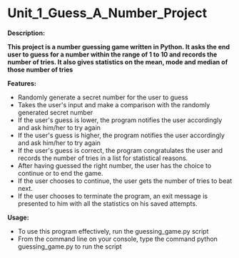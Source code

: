 # Unit_1_Guess_A_Number_Project

 **Description:**

 **This project is a number guessing game written in Python. It asks the end user to guess for a number within the range of 1 to 10 and records the number of tries. It also gives statistics on the mean, mode and median of those number of tries**

**Features:**

* Randomly generate a secret number for the user to guess
* Takes the user's input and make a comparison with the randomly generated secret number
* If the user's guess is lower, the program notifies the user accordingly and ask him/her to try again
* If the user's guess is higher, the program notifies the user accordingly and ask him/her to try again
* If the user's guess is correct, the program congratulates the user and records the number of tries in a list for statistical reasons. 
* After having guessed the right number, the user has the choice to continue or to end the game. 
* If the user chooses to continue, the user gets the number of tries to beat next.
* If the user chooses to terminate the program, an exit message is presented to him with all the statistics on his saved attempts.

**Usage:**

* To use this program effectively, run the guessing_game.py script
* From the command line on your console, type the command python guessing_game.py to run the script 
